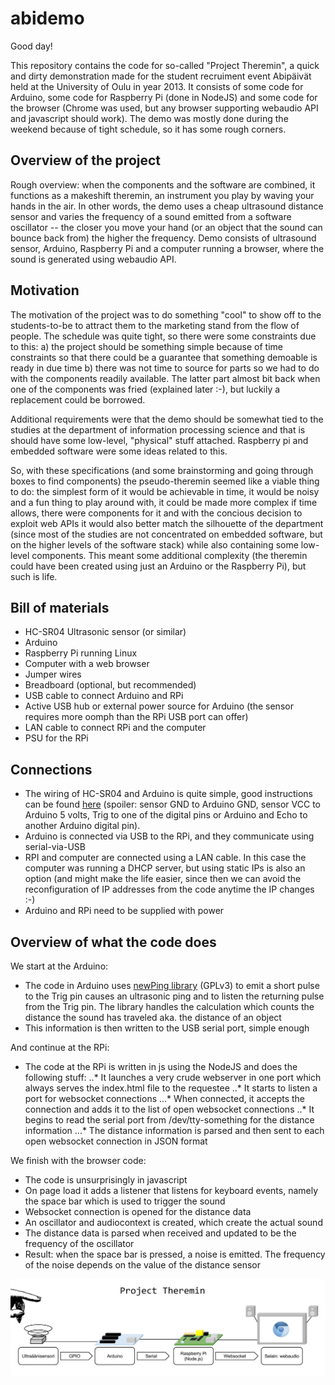 abidemo
=======

Good day!

This repository contains the code for so-called "Project Theremin", a quick and dirty demonstration made for the student recruiment event Abipäivät held at the University of Oulu in year 2013. It consists of some code for Arduino, some code for Raspberry Pi (done in NodeJS) and some code for the browser (Chrome was used, but any browser supporting webaudio API and javascript should work). The demo was mostly done during the weekend because of tight schedule, so it has some rough corners.

## Overview of the project

Rough overview: when the components and the software are combined, it functions as a makeshift theremin, an instrument you play by waving your hands in the air. In other words, the demo uses a cheap ultrasound distance sensor and varies the frequency of a sound emitted from a software oscillator -- the closer you move your hand (or an object that the sound can bounce back from) the higher the frequency. Demo consists of ultrasound sensor, Arduino, Raspberry Pi and a computer running a browser, where the sound is generated using webaudio API.

## Motivation

The motivation of the project was to do something "cool" to show off to the students-to-be to attract them to the marketing stand from the flow of people. The schedule was quite tight, so there were some constraints due to this: a) the project should be something simple because of time constraints so that there could be a guarantee that something demoable is ready in due time b) there was not time to source for parts so we had to do with the components readily available. The latter part almost bit back when one of the components was fried (explained later :-), but luckily a replacement could be borrowed.

Additional requirements were that the demo should be somewhat tied to the studies at the department of information processing science and that is should have some low-level, "physical" stuff attached. Raspberry pi and embedded software were some ideas related to this.

So, with these specifications (and some brainstorming and going through boxes to find components) the pseudo-theremin seemed like a viable thing to do: the simplest form of it would be achievable in time, it would be noisy and a fun thing to play around with, it could be made more complex if time allows, there were components for it and with the concious decision to exploit web APIs it would also better match the silhouette of the department (since most of the studies are not concentrated on embedded software, but on the higher levels of the software stack) while also containing some low-level components. This meant some additional complexity (the theremin could have been created using just an Arduino or the Raspberry Pi), but such is life.

## Bill of materials

* HC-SR04 Ultrasonic sensor (or similar)
* Arduino
* Raspberry Pi running Linux
* Computer with a web browser
* Jumper wires
* Breadboard (optional, but recommended)
* USB cable to connect Arduino and RPi
* Active USB hub or external power source for Arduino (the sensor requires more oomph than the RPi USB port can offer)
* LAN cable to connect RPi and the computer
* PSU for the RPi

## Connections

* The wiring of HC-SR04 and Arduino is quite simple, good instructions can be found [here](http://arduinobasics.blogspot.fi/2012/11/arduinobasics-hc-sr04-ultrasonic-sensor.html) (spoiler: sensor GND to Arduino GND, sensor VCC to Arduino 5 volts, Trig to one of the digital pins or Arduino and Echo to another Arduino digital pin).
* Arduino is connected via USB to the RPi, and they communicate using serial-via-USB
* RPI and computer are connected using a LAN cable. In this case the computer was running a DHCP server, but using static IPs is also an option (and might make the life easier, since then we can avoid the reconfiguration of IP addresses from the code anytime the IP changes :-)
* Arduino and RPi need to be supplied with power

## Overview of what the code does

We start at the Arduino:

* The code in Arduino uses [newPing library](https://code.google.com/p/arduino-new-ping/) (GPLv3) to emit a short pulse to the Trig pin causes an ultrasonic ping and to listen the returning pulse from the Trig pin. The library handles the calculation which counts the distance the sound has traveled aka. the distance of an object
* This information is then written to the USB serial port, simple enough

And continue at the RPi:

* The code at the RPi is written in js using the NodeJS and does the following stuff:
..* It launches a very crude webserver in one port which always serves the index.html file to the requestee
..* It starts to listen a port for websocket connections
...* When connected, it accepts the connection and adds it to the list of open websocket connections
..* It begins to read the serial port from /dev/tty-something for the distance information
...* The distance information is parsed and then sent to each open websocket connection in JSON format

We finish with the browser code:

* The code is unsurprisingly in javascript
* On page load it adds a listener that listens for keyboard events, namely the space bar which is used to trigger the sound
* Websocket connection is opened for the distance data
* An oscillator and audiocontext is created, which create the actual sound
* The distance data is parsed when received and updated to be the frequency of the oscillator
* Result: when the space bar is pressed, a noise is emitted. The frequency of the noise depends on the value of the distance sensor

![Overview of how the things are connected](https://github.com/Mutjake/abidemo/raw/master/readme-images/theremin.png)